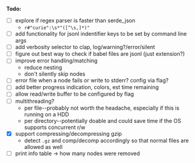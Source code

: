 **Todo:**

- [ ] explore if regex parser is faster than serde_json
  - `r#"curie":\s*"([^\s,]*)"`
- [ ] add functionality for jsonl indentifier keys to be set by command line args
- [ ] add verbosity selector to clap, log/warning?/error/silent
- [ ] figure out best way to check if babel files are jsonl (just extension?)
- [ ] improve error handling/matching
  - reduce nesting
  - don't silently skip nodes
- [ ] error file when a node fails or write to stderr? config via flag?
- [ ] add better progress indication, colors, est time remaining
- [ ] allow read/write buffer to be configured by flag
- [ ] multithreading?
  - per file--probably not worth the headache, especially if this is running on a HDD
  - per directory--potentially doable and could save time if the OS supports concurrent r/w
- [x] support compressing/decompressing gzip
  - detect `.gz` and comp/decomp accordingly so that normal files are allowed as well
- [ ] print info table -> how many nodes were removed
